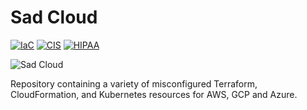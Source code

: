 # Sad Cloud

[![IaC](https://app.demo.soluble.cloud/api/v1/public/badges/32cc3d21-84f4-4e03-812d-4ac2dd302da8.svg)](https://app.demo.soluble.cloud/repos/details/github.com/insecurecorp/sad-cloud)  [![CIS](https://app.demo.soluble.cloud/api/v1/public/badges/23b86c1c-bd10-4977-a742-3f60e8622926.svg)](https://app.demo.soluble.cloud/repos/details/github.com/insecurecorp/sad-cloud)  [![HIPAA](https://app.demo.soluble.cloud/api/v1/public/badges/702bae46-7dc0-4c52-9c71-168e0f21b9a6.svg)](https://app.demo.soluble.cloud/repos/details/github.com/insecurecorp/sad-cloud)  

![Sad Cloud](.images/sad-cloud.png)


Repository containing a variety of misconfigured Terraform, CloudFormation, and Kubernetes resources
for AWS, GCP and Azure.
